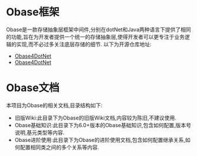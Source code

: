 # Obase框架
Obase是一款存储抽象层框架中间件,分别在dotNet和Java两种语言下提供了相同的功能,旨在为开发者提供一个统一的存储抽象层,使得开发者可以更专注于业务逻辑的实现,而不必过多关注底层存储的细节.
以下为开源仓库地址:
- [Obase4DotNet](https://github.com/lechengruangong/Obase4DotNet)
- [Obase4DotNet](https://github.com/lechengruangong/Obase4Java)

# Obase文档
本项目为Obase的相关文档,目录结构如下:
- 旧版Wiki:此目录下为Obase的旧版Wiki文档,内容较为陈旧,不建议使用.
- Obase基础知识:此目录下为6.0+版本的Obase基础知识,包含如何配置,版本号说明,基元类型等内容.
- Obase进阶使用:此目录下为Obase的进阶使用文档,包含如何配置继承关系,如何配置相同类之间的多个关系等内容.

